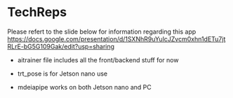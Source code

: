 # TechReps
Please refert to the slide below for information regarding this app
https://docs.google.com/presentation/d/1SXNhR9uYulcJZvcm0xhn1dETu7jtRLrE-bG5G109Gak/edit?usp=sharing

- aitrainer file includes all the front/backend stuff for now

- trt_pose is for Jetson nano use

- mdeiapipe works on both Jetson nano and PC
